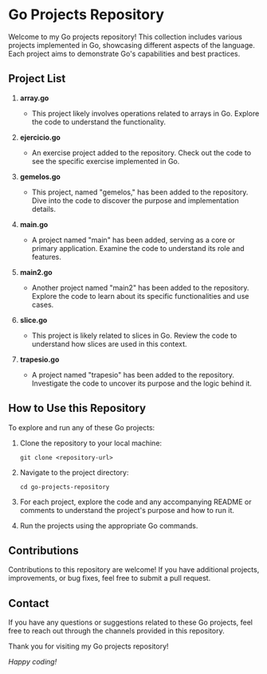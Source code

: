 # Go Projects Repository

Welcome to my Go projects repository! This collection includes various projects implemented in Go, showcasing different aspects of the language. Each project aims to demonstrate Go's capabilities and best practices.

## Project List

1. **array.go**
   - This project likely involves operations related to arrays in Go. Explore the code to understand the functionality.

2. **ejercicio.go**
   - An exercise project added to the repository. Check out the code to see the specific exercise implemented in Go.

3. **gemelos.go**
   - This project, named "gemelos," has been added to the repository. Dive into the code to discover the purpose and implementation details.

4. **main.go**
   - A project named "main" has been added, serving as a core or primary application. Examine the code to understand its role and features.

5. **main2.go**
   - Another project named "main2" has been added to the repository. Explore the code to learn about its specific functionalities and use cases.

6. **slice.go**
   - This project is likely related to slices in Go. Review the code to understand how slices are used in this context.

7. **trapesio.go**
   - A project named "trapesio" has been added to the repository. Investigate the code to uncover its purpose and the logic behind it.

## How to Use this Repository

To explore and run any of these Go projects:

1. Clone the repository to your local machine:
   ```
   git clone <repository-url>
   ```

2. Navigate to the project directory:
   ```
   cd go-projects-repository
   ```

3. For each project, explore the code and any accompanying README or comments to understand the project's purpose and how to run it.

4. Run the projects using the appropriate Go commands.

## Contributions

Contributions to this repository are welcome! If you have additional projects, improvements, or bug fixes, feel free to submit a pull request.

## Contact

If you have any questions or suggestions related to these Go projects, feel free to reach out through the channels provided in this repository.

Thank you for visiting my Go projects repository!

*Happy coding!*
